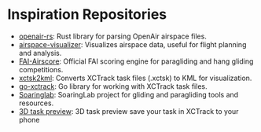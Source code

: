 # Inspiration Repositories

- [openair-rs](https://github.com/dbrgn/openair-rs): Rust library for parsing OpenAir airspace files.
- [airspace-visualizer](https://github.com/dbrgn/airspace-visualizer): Visualizes airspace data, useful for flight planning and analysis.
- [FAI-Airscore](https://github.com/FAI-CIVL/FAI-Airscore): Official FAI scoring engine for paragliding and hang gliding competitions.
- [xctsk2kml](https://github.com/fankib/xctsk2kml): Converts XCTrack task files (.xctsk) to KML for visualization.
- [go-xctrack](https://github.com/twpayne/go-xctrack): Go library for working with XCTrack task files.
- [Soaringlab](https://www.soaringlab.eu/): SoaringLab project for gliding and paragliding tools and resources.
- [3D task preview](https://taskpreview.slople.com/): 3D task preview save your task in XCTrack to your phone
